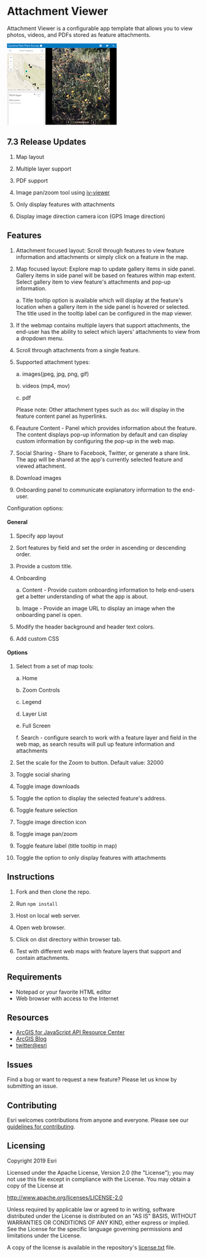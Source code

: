 # Attachment Viewer

Attachment Viewer is a configurable app template that allows you to view photos, videos, and PDFs stored as feature attachments.

![Attachment Viewer Preview](images/attachment-viewer.png)

## 7.3 Release Updates

1. Map layout

2. Multiple layer support

3. PDF support

4. Image pan/zoom tool using [iv-viewer](https://github.com/s-yadav/iv-viewer)

5. Only display features with attachments

6. Display image direction camera icon (GPS Image direction)

## Features

1. Attachment focused layout: Scroll through features to view feature information and attachments or simply click on a feature in the map.

2. Map focused layout: Explore map to update gallery items in side panel. Gallery items in side panel will be based on features within map extent. Select gallery item to view feature's attachments and pop-up information.

   a. Title tooltip option is available which will display at the feature's location when a gallery item in the side panel is hovered or selected. The title used in the tooltip label can be configured in the map viewer.

3. If the webmap contains multiple layers that support attachments, the end-user has the ability to select which layers' attachments to view from a dropdown menu.

4. Scroll through attachments from a single feature.

5. Supported attachment types:

   a. images(jpeg, jpg, png, gif)

   b. videos (mp4, mov)

   c. pdf

   Please note: Other attachment types such as `doc` will display in the feature content panel as hyperlinks.

6. Feauture Content - Panel which provides information about the feature. The content displays pop-up information by default and can display custom information by configuring the pop-up in the web map.

7. Social Sharing - Share to Facebook, Twitter, or generate a share link. The app will be shared at the app's currently selected feature and viewed attachment.

8. Download images

9. Onboarding panel to communicate explanatory information to the end-user.

Configuration options:

#### General

1. Specify app layout

2. Sort features by field and set the order in ascending or descending order.

3. Provide a custom title.

4. Onboarding

   a. Content - Provide custom onboarding information to help end-users get a better understanding of what the app is about.

   b. Image - Provide an image URL to display an image when the onboarding panel is open.

5. Modify the header background and header text colors.

6. Add custom CSS

#### Options

1. Select from a set of map tools:

   a. Home

   b. Zoom Controls

   c. Legend

   d. Layer List

   e. Full Screen

   f. Search - configure search to work with a feature layer and field in the web map, as search results will pull up feature information and attachments

2. Set the scale for the Zoom to button. Default value: 32000

3. Toggle social sharing

4. Toggle image downloads

5. Toggle the option to display the selected feature's address.

6. Toggle feature selection

7. Toggle image direction icon

8. Toggle image pan/zoom

9. Toggle feature label (title tooltip in map)

10. Toggle the option to only display features with attachments

## Instructions

1. Fork and then clone the repo.

2. Run `npm install`

3. Host on local web server.

4. Open web browser.

5. Click on dist directory within browser tab.

6. Test with different web maps with feature layers that support and contain attachments.

## Requirements

- Notepad or your favorite HTML editor
- Web browser with access to the Internet

## Resources

- [ArcGIS for JavaScript API Resource Center](http://help.arcgis.com/en/webapi/javascript/arcgis/index.html)
- [ArcGIS Blog](http://blogs.esri.com/esri/arcgis/)
- [twitter@esri](http://twitter.com/esri)

## Issues

Find a bug or want to request a new feature? Please let us know by submitting an issue.

## Contributing

Esri welcomes contributions from anyone and everyone. Please see our [guidelines for contributing](https://github.com/esri/contributing).

## Licensing

Copyright 2019 Esri

Licensed under the Apache License, Version 2.0 (the "License");
you may not use this file except in compliance with the License.
You may obtain a copy of the License at

http://www.apache.org/licenses/LICENSE-2.0

Unless required by applicable law or agreed to in writing, software
distributed under the License is distributed on an "AS IS" BASIS,
WITHOUT WARRANTIES OR CONDITIONS OF ANY KIND, either express or implied.
See the License for the specific language governing permissions and
limitations under the License.

A copy of the license is available in the repository's [license.txt](License.txt) file.
